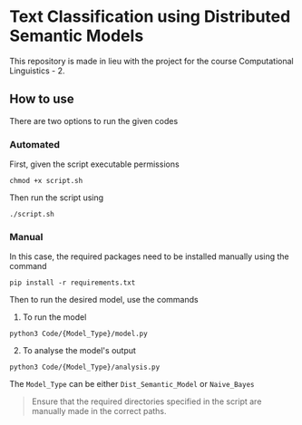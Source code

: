 # Text Classification using Distributed Semantic Models
This repository is made in lieu with the project for the course Computational Linguistics - 2. 

## How to use
There are two options to run the given codes

### Automated
First, given the script executable permissions
```
chmod +x script.sh
```
Then run the script using
```
./script.sh
```

### Manual
In this case, the required packages need to be installed manually using the command
```
pip install -r requirements.txt
```
Then to run the desired model, use the commands
1. To run the model
```
python3 Code/{Model_Type}/model.py
```
2. To analyse the model's output
```
python3 Code/{Model_Type}/analysis.py
```
The `Model_Type` can be either `Dist_Semantic_Model` or `Naive_Bayes`
> Ensure that the required directories specified in the script are manually made in the correct paths. 